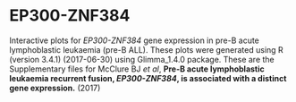 # EP300-ZNF384
Interactive plots for *EP300-ZNF384* gene expression in pre-B acute lymphoblastic leukaemia (pre-B ALL). 
These plots were generated using R (version 3.4.1) (2017-06-30) using Glimma_1.4.0 package.
These are the Supplementary files for McClure BJ *et al*, **Pre-B acute lymphoblastic leukaemia recurrent fusion, *EP300-ZNF384*, is associated with a distinct gene expression.** (2017)
